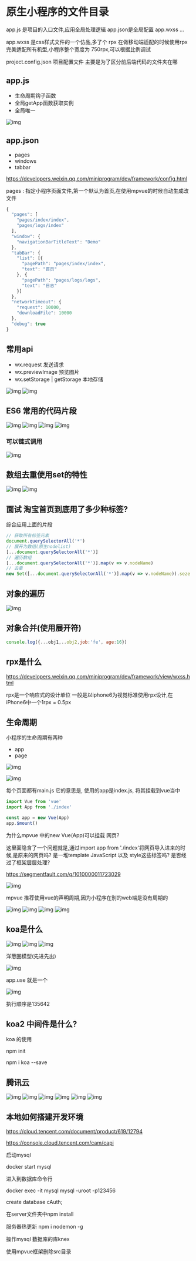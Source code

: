 # 原生小程序的文件目录

app.js 是项目的入口文件,应用全局处理逻辑
app.json是全局配置
app.wxss ...

app.wxss 是css样式文件的一个仿品,多了个 rpx 在做移动端适配的时候使用rpx完美适配所有机型,小程序整个宽度为 750rpx,可以根据比例调试

project.config.json 项目配置文件 主要是为了区分前后端代码的文件夹在哪



## app.js

* 生命周期钩子函数
* 全局getApp函数获取实例
* 全局唯一

![img](./images/vue-music00015.png)

## app.json

* pages
* windows
* tabbar

https://developers.weixin.qq.com/miniprogram/dev/framework/config.html

pages : 指定小程序页面文件,第一个默认为首页,在使用mpvue的时候自动生成改文件

```js
{
  "pages": [
    "pages/index/index",
    "pages/logs/index"
  ],
  "window": {
    "navigationBarTitleText": "Demo"
  },
  "tabBar": {
    "list": [{
      "pagePath": "pages/index/index",
      "text": "首页"
    }, {
      "pagePath": "pages/logs/logs",
      "text": "日志"
    }]
  },
  "networkTimeout": {
    "request": 10000,
    "downloadFile": 10000
  },
  "debug": true
}
```

## 常用api

* wx.request 发送请求
* wx.previewImage 预览图片
* wx.setStorage | getStorage 本地存储


![img](./images/vue-music00016.png)
![img](./images/vue-music00017.png)

## ES6 常用的代码片段

![img](./images/vue-music00018.png)
![img](./images/vue-music00019.png)
![img](./images/vue-music00020.png)
![img](./images/vue-music00022.png)

### 可以链式调用

![img](./images/vue-music00023.png)

## 数组去重使用set的特性

![img](./images/vue-music00024.png)
![img](./images/vue-music00025.png)


## 面试 淘宝首页到底用了多少种标签?

综合应用上面的片段

```js
// 获取所有标签元素
document.querySelectorAll('*')
// 展开为数组(原生nodelist)
[...document.querySelectorAll('*')]
// 遍历数组
[...document.querySelectorAll('*')].map(v => v.nodeName)
// 去重
new Set([...document.querySelectorAll('*')].map(v => v.nodeName)).seze
```


## 对象的遍历
![img](./images/vue-music00026.png)

## 对象合并(使用展开符)

```js
console.log({...obj1,..obj2,job:'fe', age:16})
```

## rpx是什么

https://developers.weixin.qq.com/miniprogram/dev/framework/view/wxss.html

rpx是一个响应式的设计单位
一般是以iphone6为视觉标准使用rpx设计,在iPhone6中一个1rpx = 0.5px


## 生命周期

小程序的生命周期有两种

* app
* page

![img](./images/vue-music00027.png)


![img](./images/vue-music00028.png)


每个页面都有main.js 它的意思是, 使用的app是index.js,
将其挂载到vue当中

```js
import Vue from 'vue'
import App from './index'

const app = new Vue(App)
app.$mount()
```

为什么mpvue 中的new Vue(App)可以挂载 网页?

这里面隐含了一个问题就是,通过import app from './index'将网页导入进来的时候,是原来的网页吗? 是一堆template JavaScript 以及 style这些标签吗?
是否经过了框架层层处理?

https://segmentfault.com/q/1010000011723029


![img](./images/vue-music00029.png)

mpvue 推荐使用vue的声明周期,因为小程序在别的web端是没有周期的

![img](./images/vue-music00030.png)
![img](./images/vue-music00031.png)
![img](./images/vue-music00033.png)
![img](./images/vue-music00034.png)




## koa是什么
![img](./images/vue-music00035.png)
![img](./images/vue-music00036.png)
![img](./images/vue-music00037.png)

洋葱圈模型(先进先出)

![img](./images/vue-music00038.png)

app.use 就是一个

![img](./images/vue-music00039.png)

执行顺序是135642




## koa2 中间件是什么?



koa 的使用

npm init

npm i koa --save

## 腾讯云

![img](./images/vue-music00040.png)
![img](./images/vue-music00041.png)
![img](./images/vue-music00042.png)
![img](./images/vue-music00043.png)
![img](./images/vue-music00044.png)
![img](./images/vue-music00045.png)


## 本地如何搭建开发环境
https://cloud.tencent.com/document/product/619/12794

https://console.cloud.tencent.com/cam/capi



启动mysql

docker start mysql

进入到数据库命令行

docker exec -it mysql mysql -uroot -p123456

create database cAuth;


在server文件夹中npm install

服务器热更新
npm i nodemon -g

操作mysql 数据库的库knex

使用mpvue框架删除src目录
